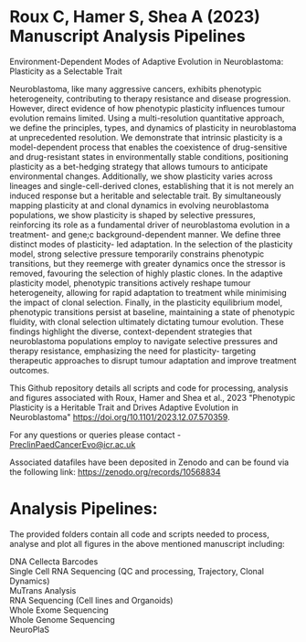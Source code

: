 # Roux C, Hamer S, Shea A (2023) Manuscript Analysis Pipelines

Environment-Dependent Modes of Adaptive Evolution in Neuroblastoma: Plasticity as a Selectable Trait

Neuroblastoma, like many aggressive cancers, exhibits phenotypic heterogeneity, contributing to therapy resistance and disease progression. However, direct evidence of how phenotypic plasticity influences tumour evolution remains limited. Using a multi-resolution quantitative approach, we define the principles, types, and dynamics of plasticity in neuroblastoma at unprecedented resolution. We demonstrate that intrinsic plasticity is a model-dependent process that enables the coexistence of drug-sensitive and drug-resistant states in environmentally stable conditions, positioning plasticity as a bet-hedging strategy that allows tumours to anticipate environmental changes. Additionally, we show plasticity varies across lineages and single-cell-derived clones, establishing that it is not merely an induced response but a heritable and selectable trait. By simultaneously mapping plasticity at and clonal dynamics in evolving neuroblastoma populations, we show plasticity is shaped by selective pressures, reinforcing its role as a fundamental driver of neuroblastoma evolution in a treatment- and gene;c background-dependent manner. We define three distinct modes of plasticity- led adaptation. In the selection of the plasticity model, strong selective pressure temporarily constrains phenotypic transitions, but they reemerge with greater dynamics once the stressor is removed, favouring the selection of highly plastic clones. In the adaptive plasticity model, phenotypic transitions actively reshape tumour heterogeneity, allowing for rapid adaptation to treatment while minimising the impact of clonal selection. Finally, in the plasticity equilibrium model, phenotypic transitions persist at baseline, maintaining a state of phenotypic fluidity, with clonal selection ultimately dictating tumour evolution. These findings highlight the diverse, context-dependent strategies that neuroblastoma populations employ to navigate selective pressures and therapy resistance, emphasizing the need for plasticity- targeting therapeutic approaches to disrupt tumour adaptation and improve treatment outcomes.

This Github repository details all scripts and code for processing, analysis and figures associated with Roux, Hamer and Shea et al., 2023 "Phenotypic Plasticity is a Heritable Trait and Drives Adaptive Evolution in Neuroblastoma" https://doi.org/10.1101/2023.12.07.570359. 

For any questions or queries please contact - PreclinPaedCancerEvo@icr.ac.uk

Associated datafiles have been deposited in Zenodo and can be found via the following link: https://zenodo.org/records/10568834

# Analysis Pipelines:

The provided folders contain all code and scripts needed to process, analyse and plot all figures in the above mentioned manuscript including:

DNA Cellecta Barcodes \
Single Cell RNA Sequencing (QC and processing, Trajectory, Clonal Dynamics) \
MuTrans Analysis \
RNA Sequencing (Cell lines and Organoids) \
Whole Exome Sequencing \
Whole Genome Sequencing \
NeuroPlaS
